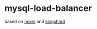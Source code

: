 # mysql-load-balancer
based on [mixer](https://github.com/siddontang/mixer) and [kingshard](https://github.com/flike/kingshard)
